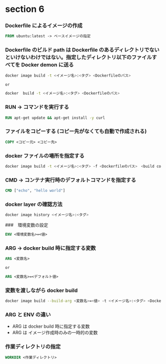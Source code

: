 # section 6

### Dockerfile によるイメージの作成

```dockerfile
FROM ubuntu:latest -> ベースイメージの指定
```

### Dockerfile のビルド path は Dockerfile のあるディレクトリでないといけないわけではない。指定したディレクトリ以下のファイルすべてを Docker demon に送る

```bash
docker image build -t <イメージ名>:<タグ> <Dockerfileのパス>　

or

docker  build -t <イメージ名>:<タグ> <Dockerfileのパス>
```

### RUN -> コマンドを実行する

```dockerfile
RUN apt-get update && apt-get install -y curl
```

### ファイルをコピーする (コピー先がなくても自動で作成される)

```dockerfile
COPY <コピー元> <コピー先>
```

### docker ファイルの場所を指定する

```bash
docker image build -t <イメージ名>:<タグ> -f <Dockerfileのパス>　<build contextパス>
```

### CMD -> コンテナ実行時のデフォルトコマンドを指定する

```dockerfile
CMD ["echo", "hello world"]
```

### docker layer の確認方法

```bash
docker image history <イメージ名>:<タグ>
```

###　環境変数の設定

```dockerfile
ENV <環境変数名>=<値>
```

### ARG -> docker build 時に指定する変数

```dockerfile
ARG <変数名>

or

ARG <変数名>=<デフォルト値>
```

### 変数を渡しながら docker build

```bash
docker image build --build-arg <変数名>=<値> -t <イメージ名>:<タグ> <Dockerfileのパス>
```

### ARG と ENV の違い

- ARG は docker build 時に指定する変数
- ARG は イメージ作成時のみの一時的の変数

### 作業ディレクトリの指定

```dockerfile
WORKDIR <作業ディレクトリ>
```
